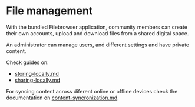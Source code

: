 # File management

With the bundled Filebrowser application, community members can create their own accounts, upload and download files from a shared digital space.

An administrator can manage users, and different settings and have private content.

Check guides on:

* [storing-locally.md](storing-locally.md "mention")
* [sharing-locally.md](sharing-locally.md "mention")

For syncing content across diferent online or offline devices check the documentation on [content-syncronization.md](../content-syncronization.md "mention").&#x20;
